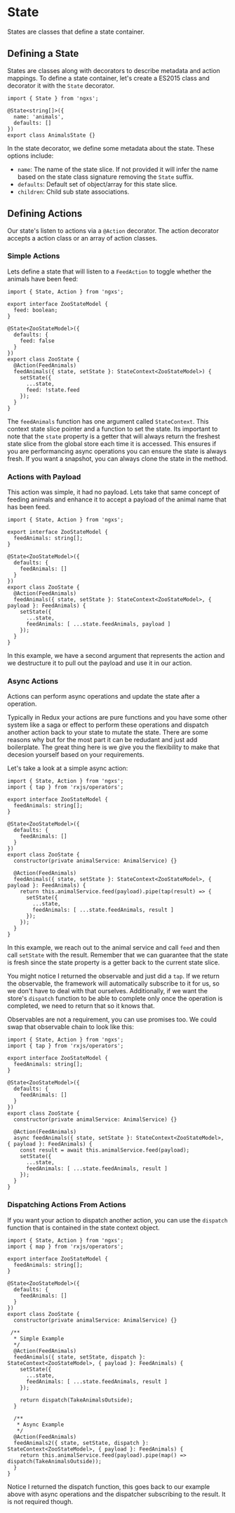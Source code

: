 # State
States are classes that define a state container.

## Defining a State
States are classes along with decorators to describe metadata
and action mappings. To define a state container, let's create a
ES2015 class and decorator it with the `State` decorator.

```TS
import { State } from 'ngxs';

@State<string[]>({
  name: 'animals',
  defaults: []
})
export class AnimalsState {}
```

In the state decorator, we define some metadata about the state. These options
include:

- `name`: The name of the state slice. If not provided it will 
  infer the name based on the state class signature removing the `State` suffix.
- `defaults`: Default set of object/array for this state slice.
- `children`: Child sub state associations. 

## Defining Actions
Our state's listen to actions via a `@Action` decorator. The action decorator
accepts a action class or an array of action classes. 

### Simple Actions
Lets define a state that will listen to a `FeedAction` to toggle whether the animals have been feed:

```TS
import { State, Action } from 'ngxs';

export interface ZooStateModel {
  feed: boolean;
}

@State<ZooStateModel>({
  defaults: {
    feed: false
  }
})
export class ZooState {
  @Action(FeedAnimals)
  feedAnimals({ state, setState }: StateContext<ZooStateModel>) {
    setState({
      ...state,
      feed: !state.feed
    });
  }
}
```

The `feedAnimals` function has one argument called `StateContext`. This
context state slice pointer and a function to set the state. Its important
to note that the `state` property is a getter that will always return
the freshest state slice from the global store each time it is accessed. This
ensures if you are performancing async operations you can ensure the state
is always fresh. If you want a snapshot, you can always clone the state
in the method.

### Actions with Payload
This action was simple, it had no payload. Lets take that same concept of
feeding animals and enhance it to accept a payload of the animal name
that has been feed.

```TS
import { State, Action } from 'ngxs';

export interface ZooStateModel {
  feedAnimals: string[];
}

@State<ZooStateModel>({
  defaults: {
    feedAnimals: []
  }
})
export class ZooState {
  @Action(FeedAnimals)
  feedAnimals({ state, setState }: StateContext<ZooStateModel>, { payload }: FeedAnimals) {
    setState({
      ...state,
      feedAnimals: [ ...state.feedAnimals, payload ]
    });
  }
}
```

In this example, we have a second argument that represents the action and we destructure it
to pull out the payload and use it in our action.

### Async Actions
Actions can perform async operations and update the state after a operation. 

Typically in Redux your actions are pure functions and you have some other system like a saga or effect to perform
these operations and dispatch another action back to your state to mutate the state. There are some
reasons why but for the most part it can be redudant and just add boilerplate. The great thing here is
we give you the flexibility to make that decesion yourself based on your requirements.

Let's take a look at a simple async action:

```TS
import { State, Action } from 'ngxs';
import { tap } from 'rxjs/operators';

export interface ZooStateModel {
  feedAnimals: string[];
}

@State<ZooStateModel>({
  defaults: {
    feedAnimals: []
  }
})
export class ZooState {
  constructor(private animalService: AnimalService) {}

  @Action(FeedAnimals)
  feedAnimals({ state, setState }: StateContext<ZooStateModel>, { payload }: FeedAnimals) {
    return this.animalService.feed(payload).pipe(tap(result) => {
      setState({
        ...state,
        feedAnimals: [ ...state.feedAnimals, result ]
      });
    });
  }
}
```

In this example, we reach out to the animal service and call `feed` and then
call `setState` with the result. Remember that we can guarantee that the state
is fresh since the state property is a getter back to the current state slice.

You might notice I returned the observable and just did a `tap`. If we return
the observable, the framework will automatically subscribe to it for us, so
we don't have to deal with that ourselves. Additionally, if we want the store's
`dispatch` function to be able to complete only once the operation is completed,
we need to return that so it knows that.

Observables are not a requirement, you can use promises too. We could swap
that observable chain to look like this:

```TS
import { State, Action } from 'ngxs';
import { tap } from 'rxjs/operators';

export interface ZooStateModel {
  feedAnimals: string[];
}

@State<ZooStateModel>({
  defaults: {
    feedAnimals: []
  }
})
export class ZooState {
  constructor(private animalService: AnimalService) {}

  @Action(FeedAnimals)
  async feedAnimals({ state, setState }: StateContext<ZooStateModel>, { payload }: FeedAnimals) {
    const result = await this.animalService.feed(payload);
    setState({
      ...state,
      feedAnimals: [ ...state.feedAnimals, result ]
    });
  }
}
```

### Dispatching Actions From Actions
If you want your action to dispatch another action, you can use the `dispatch` function
that is contained in the state context object.


```TS
import { State, Action } from 'ngxs';
import { map } from 'rxjs/operators';

export interface ZooStateModel {
  feedAnimals: string[];
}

@State<ZooStateModel>({
  defaults: {
    feedAnimals: []
  }
})
export class ZooState {
  constructor(private animalService: AnimalService) {}

 /**
  * Simple Example
  */
  @Action(FeedAnimals)
  feedAnimals({ state, setState, dispatch }: StateContext<ZooStateModel>, { payload }: FeedAnimals) {
    setState({
      ...state,
      feedAnimals: [ ...state.feedAnimals, result ]
    });

    return dispatch(TakeAnimalsOutside);
  }

  /**
   * Async Example
   */
  @Action(FeedAnimals)
  feedAnimals2({ state, setState, dispatch }: StateContext<ZooStateModel>, { payload }: FeedAnimals) {
    return this.animalService.feed(payload).pipe(map() => dispatch(TakeAnimalsOutside));
  }
}
```

Notice I returned the dispatch function, this goes back to our example above with async operations
and the dispatcher subscribing to the result. It is not required though.
